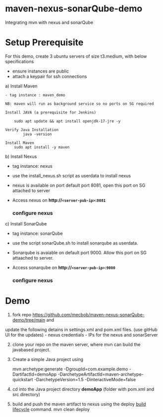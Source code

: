 # maven-nexus-sonarQube-demo
Integrating mvn with nexus and sonarQube


# Setup Prerequisite 

For this demo, create 3 ubuntu servers of size t3.medium,  with below specifications
- ensure instances are public 
- attach a keypair for ssh connections

a) Install Maven

    - tag instance : maven_demo

    NB: maven will run as background service so no ports on SG required
    
    Install JAVA (a prerequisite for Jenkins)

        sudo apt update && apt install openjdk-17-jre -y

    Verify Java Installation 
            java -version 

    Install Maven
        sudo apt install -y maven


b) Install Nexus
- tag instance: nexus

- use the install_nexus.sh script as userdata to install nexus

-  nexus is available on port default port 8081, open this port on SG attached to server

 - Access nexus on **http://`<server-pub-ip>`:`8081`** 

    
    ### configure nexus



c) Install SonarQube

- tag instance: sonarQube

- use the script sonarQube.sh to install sonarqube as userdata. 

- Sonarqube is avaiable on default port 9000. Allow this port on SG attaached to server.

- Access sonarqube on **http://`<server-pub-ip>`:`9000`** 


     ### configure nexus




# Demo

1) fork repo  https://github.com/mecbob/maven-nexus-sonarQube-demo/tree/main  and 

update the following detains in settings.xml and pom.xml files.  (use gitHub UI for the updates)
    - nexus credentials
    - IPs for the nexus and sonarServer

2) clone your repo on the maven server, where mvn can build the javabased project. 

4) Create a simple Java project using 

    mvn archetype:generate -DgroupId=com.example.demo -DartifactId=demoApp -DarchetypeArtifactId=maven-archetype-quickstart -DarchetypeVersion=1.5 -DinteractiveMode=false

3) cd into the Java project directory **demoApp** (folder with pom.xml and src directory)

4) build and push the maven artifact to nexus using the deploy [build lifecycle](https://maven.apache.org/guides/introduction/introduction-to-the-lifecycle.html) command.
    mvn clean deploy 



